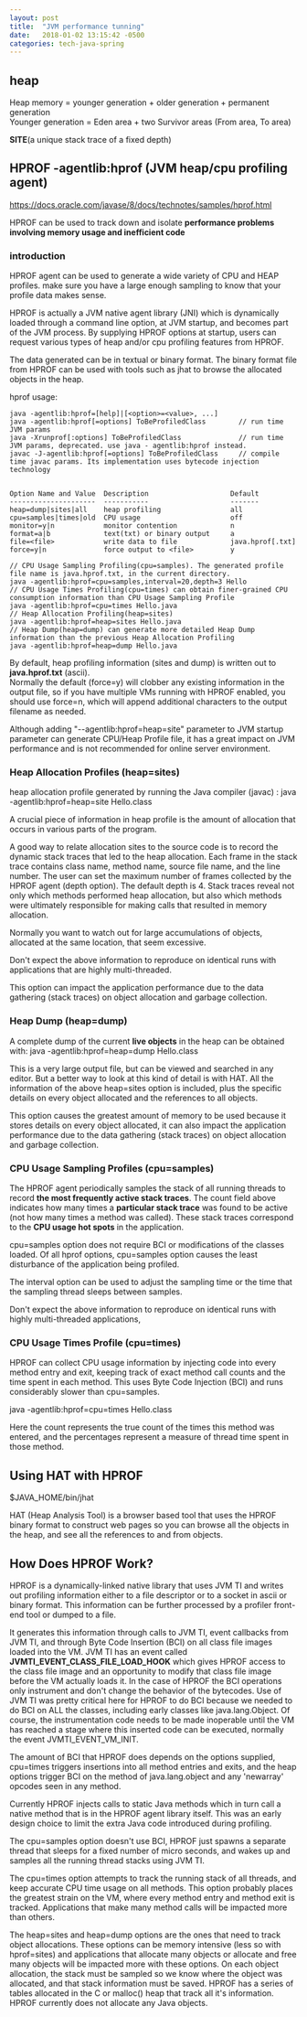 ```yaml
---
layout: post
title:  "JVM performance tunning"
date:   2018-01-02 13:15:42 -0500
categories: tech-java-spring
---
```


## heap

Heap memory = younger generation + older generation + permanent generation  
Younger generation = Eden area + two Survivor areas (From area, To area)  

**SITE**(a unique stack trace of a fixed depth)


## HPROF -agentlib:hprof (JVM heap/cpu profiling agent)

https://docs.oracle.com/javase/8/docs/technotes/samples/hprof.html

HPROF can be used to track down and isolate **performance problems involving memory usage and inefficient code**

### introduction

HPROF agent can be used to generate a wide variety of CPU and HEAP profiles. make sure you have a large enough sampling to know that your profile data makes sense.

HPROF is actually a JVM native agent library (JNI) which is dynamically loaded through a command line option, at JVM startup, and becomes part of the JVM process. By supplying HPROF options at startup, users can request various types of heap and/or cpu profiling features from HPROF. 

The data generated can be in textual or binary format. The binary format file from HPROF can be used with tools such as jhat to browse the allocated objects in the heap.

hprof usage: 
	
	java -agentlib:hprof=[help]|[<option>=<value>, ...]
	java -agentlib:hprof[=options] ToBeProfiledClass		// run time JVM params
	java -Xrunprof[:options] ToBeProfiledClass				// run time JVM params, deprecated. use java - agentlib:hprof instead.
	javac -J-agentlib:hprof[=options] ToBeProfiledClass		// compile time javac params. Its implementation uses bytecode injection technology
	
	
	Option Name and Value  Description                    Default
	---------------------  -----------                    -------
	heap=dump|sites|all    heap profiling                 all
	cpu=samples|times|old  CPU usage                      off
	monitor=y|n            monitor contention             n
	format=a|b             text(txt) or binary output     a
	file=<file>            write data to file             java.hprof[.txt]
	force=y|n              force output to <file>         y
	
	// CPU Usage Sampling Profiling(cpu=samples). The generated profile file name is java.hprof.txt, in the current directory. 
	java -agentlib:hprof=cpu=samples,interval=20,depth=3 Hello
	// CPU Usage Times Profiling(cpu=times) can obtain finer-grained CPU consumption information than CPU Usage Sampling Profile
	java -agentlib:hprof=cpu=times Hello.java
	// Heap Allocation Profiling(heap=sites)
	java -agentlib:hprof=heap=sites Hello.java
	// Heap Dump(heap=dump) can generate more detailed Heap Dump information than the previous Heap Allocation Profiling
	java -agentlib:hprof=heap=dump Hello.java
	
By default, heap profiling information (sites and dump) is written out to **java.hprof.txt** (ascii).  
Normally the default (force=y) will clobber any existing information in the output file, so if you have multiple VMs running with HPROF enabled, you should use force=n, which will append additional characters to the output filename as needed.
	
Although adding "--agentlib:hprof=heap=site" parameter to JVM startup parameter can generate CPU/Heap Profile file, it has a great impact on JVM performance and is not recommended for online server environment.	

### Heap Allocation Profiles (heap=sites)

heap allocation profile generated by running the Java compiler (javac) :
	java -agentlib:hprof=heap=site Hello.class

A crucial piece of information in heap profile is the amount of allocation that occurs in various parts of the program.  

A good way to relate allocation sites to the source code is to record the dynamic stack traces that led to the heap allocation. Each frame in the stack trace contains class name, method name, source file name, and the line number. The user can set the maximum number of frames collected by the HPROF agent (depth option). The default depth is 4. Stack traces reveal not only which methods performed heap allocation, but also which methods were ultimately responsible for making calls that resulted in memory allocation. 	

Normally you want to watch out for large accumulations of objects, allocated at the same location, that seem excessive.  

Don't expect the above information to reproduce on identical runs with applications that are highly multi-threaded.  

This option can impact the application performance due to the data gathering (stack traces) on object allocation and garbage collection.  

### Heap Dump (heap=dump)

A complete dump of the current **live objects** in the heap can be obtained with:
	java -agentlib:hprof=heap=dump Hello.class
	
This is a very large output file, but can be viewed and searched in any editor. But a better way to look at this kind of detail is with HAT. All the information of the above heap=sites option is included, plus the specific details on every object allocated and the references to all objects.

This option causes the greatest amount of memory to be used because it stores details on every object allocated, it can also impact the application performance due to the data gathering (stack traces) on object allocation and garbage collection.	

### CPU Usage Sampling Profiles (cpu=samples)

The HPROF agent periodically samples the stack of all running threads to record **the most frequently active stack traces**. The count field above indicates how many times a **particular stack trace** was found to be active (not how many times a method was called). These stack traces correspond to the **CPU usage hot spots** in the application. 

cpu=samples option does not require BCI or modifications of the classes loaded. Of all hprof options, cpu=samples option causes the least disturbance of the application being profiled.

The interval option can be used to adjust the sampling time or the time that the sampling thread sleeps between samples.

Don't expect the above information to reproduce on identical runs with highly multi-threaded applications,

### CPU Usage Times Profile (cpu=times)

HPROF can collect CPU usage information by injecting code into every method entry and exit, keeping track of exact method call counts and the time spent in each method. This uses Byte Code Injection (BCI) and runs considerably slower than cpu=samples.

java -agentlib:hprof=cpu=times Hello.class

Here the count represents the true count of the times this method was entered, and the percentages represent a measure of thread time spent in those method.

## Using HAT with HPROF

$JAVA_HOME/bin/jhat

HAT (Heap Analysis Tool) is a browser based tool that uses the HPROF binary format to construct web pages so you can browse all the objects in the heap, and see all the references to and from objects.


## How Does HPROF Work?

HPROF is a dynamically-linked native library that uses JVM TI and writes out profiling information either to a file descriptor or to a socket in ascii or binary format. This information can be further processed by a profiler front-end tool or dumped to a file. 

It generates this information through calls to JVM TI, event callbacks from JVM TI, and through Byte Code Insertion (BCI) on all class file images loaded into the VM. JVM TI has an event called **JVMTI_EVENT_CLASS_FILE_LOAD_HOOK** which gives HPROF access to the class file image and an opportunity to modify that class file image before the VM actually loads it. In the case of HPROF the BCI operations only instrument and don't change the behavior of the bytecodes. Use of JVM TI was pretty critical here for HPROF to do BCI because we needed to do BCI on ALL the classes, including early classes like java.lang.Object. Of course, the instrumentation code needs to be made inoperable until the VM has reached a stage where this inserted code can be executed, normally the event JVMTI_EVENT_VM_INIT.

The amount of BCI that HPROF does depends on the options supplied, cpu=times triggers insertions into all method entries and exits, and the heap options trigger BCI on the <init> method of java.lang.object and any 'newarray' opcodes seen in any method. 

Currently HPROF injects calls to static Java methods which in turn call a native method that is in the HPROF agent library itself. This was an early design choice to limit the extra Java code introduced during profiling.

The cpu=samples option doesn't use BCI, HPROF just spawns a separate thread that sleeps for a fixed number of micro seconds, and wakes up and samples all the running thread stacks using JVM TI.

The cpu=times option attempts to track the running stack of all threads, and keep accurate CPU time usage on all methods. This option probably places the greatest strain on the VM, where every method entry and method exit is tracked. Applications that make many method calls will be impacted more than others.

The heap=sites and heap=dump options are the ones that need to track object allocations. These options can be memory intensive (less so with hprof=sites) and applications that allocate many objects or allocate and free many objects will be impacted more with these options. On each object allocation, the stack must be sampled so we know where the object was allocated, and that stack information must be saved. HPROF has a series of tables allocated in the C or malloc() heap that track all it's information. HPROF currently does not allocate any Java objects.




